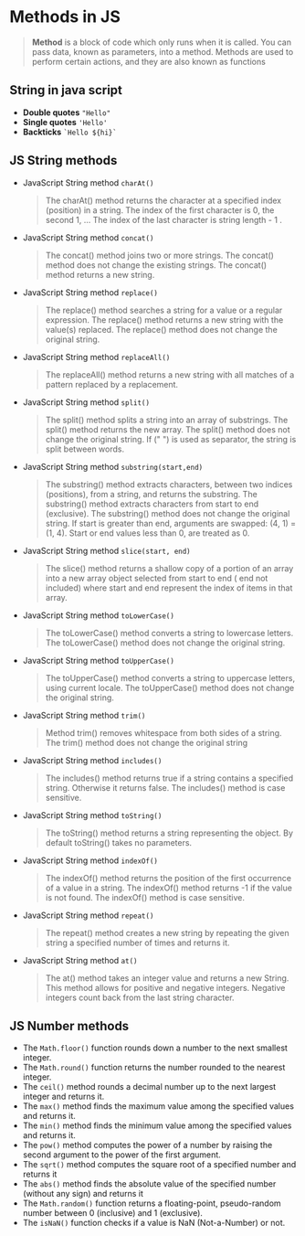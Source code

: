 # Methods in JS    

>  **Method** is a block of code which only runs when it is called. You can pass data, known as parameters, into a method. 
Methods are used to perform certain actions, and they are also known as functions

##  String in java script
- **Double quotes**  ``"Hello"``
- **Single quotes**  ``'Hello'``
- **Backticks**     `` `Hello ${hi}` ``
 
## JS String methods
-   JavaScript String method `charAt()`
     >The charAt() method returns the character at a specified index (position) in a string.
The index of the first character is 0, the second 1, ...
The index of the last character is string length - 1 .
-   JavaScript String method `concat()`
    >The concat() method joins two or more strings.
The concat() method does not change the existing strings.
The concat() method returns a new string.
-   JavaScript String method `replace()`
    >The replace() method searches a string for a value or a regular expression.
The replace() method returns a new string with the value(s) replaced.
The replace() method does not change the original string.
    
-   JavaScript String method `replaceAll()`
     >The replaceAll() method returns a new string with all matches of a pattern replaced by
a replacement.
-   JavaScript String method `split()`
    >The split() method splits a string into an array of substrings. The split() method returns the new
array. The split() method does not change the original string. If (" ") is used as separator, the string
is split between words.

-   JavaScript String method `substring(start,end)`
    >The substring() method extracts characters, between two indices (positions), from a string, and
returns the substring.
The substring() method extracts characters from start to end (exclusive).
The substring() method does not change the original string.
If start is greater than end, arguments are swapped: (4, 1) = (1, 4).
Start or end values less than 0, are treated as 0.
-   JavaScript String method `slice(start, end)`
    >The slice() method returns a shallow copy of a portion of an array into a new array object
selected from start to end ( end not included) where start and end represent the index of items
in that array.

-   JavaScript String method `toLowerCase()`
    >The toLowerCase() method converts a string to lowercase letters.
The toLowerCase() method does not change the original string.
-   JavaScript String method `toUpperCase()`
    >The toUpperCase() method converts a string to uppercase letters, using current locale.
The toUpperCase() method does not change the original string.

-   JavaScript String method `trim()`
    >Method trim() removes whitespace from both sides of a string.
The trim() method does not change the original string
-   JavaScript String method `includes()`
    >The includes() method returns true if a string contains a specified string.
Otherwise it returns false.
The includes() method is case sensitive.
-   JavaScript String method `toString()`
    >The toString() method returns a string representing the object.
By default toString() takes no parameters.

-   JavaScript String method `indexOf()`
    >The indexOf() method returns the position of the first occurrence of a value in a string.
The indexOf() method returns -1 if the value is not found.
The indexOf() method is case sensitive.

-   JavaScript String method `repeat()`
    >The repeat() method creates a new string by repeating the given string a specified number of
times and returns it.

-   JavaScript String method `at()`
    >The at() method takes an integer value and returns a new String.
This method allows for positive and negative integers. Negative integers count 
back from the last string character.


## JS Number methods
-   The `Math.floor()` function rounds down a number to the next smallest integer.
-   The `Math.round()` function returns the number rounded to the nearest integer.
-   The `ceil()` method rounds a decimal number up to the next largest integer and returns it.
-   The `max()` method finds the maximum value among the specified values and returns it.
-   The `min()` method finds the minimum value among the specified values and returns it.
-   The `pow()` method computes the power of a number by raising the second argument to the power of the first argument.
-   The `sqrt()` method computes the square root of a specified number and returns it
-   The `abs()` method finds the absolute value of the specified number (without any sign) and returns it
-   The `Math.random()` function returns a floating-point, pseudo-random number between 0 (inclusive) and 1 (exclusive).
-   The `isNaN()` function checks if a value is NaN (Not-a-Number) or not.





 

